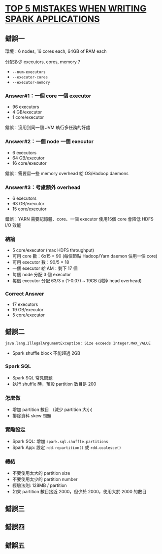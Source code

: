 # [TOP 5 MISTAKES WHEN WRITING SPARK APPLICATIONS](https://spark-summit.org/east-2016/events/top-5-mistakes-when-writing-spark-applications/)

## 錯誤一
環境：6 nodes, 16 cores each, 64GB of RAM each

分配多少 executors, cores, memory？
- `--num-executors`
- `--executor-cores`
- `--executor-memory`

### Answer#1：一個 core 一個 executor
- 96 executors
- 4 GB/executor
- 1 core/executor

錯誤：沒用到同一個 JVM 執行多任務的好處

### Answer#2：一個 node 一個 executor
- 6 executors
- 64 GB/executor
- 16 core/executor

錯誤：需要留一些 memory overhead 給 OS/Hadoop daemons

### Answer#3：考慮額外 overhead
- 6 executors
- 63 GB/executor
- 15 core/executor

錯誤：YARN 需要記憶體、core、一個 executor 使用15個 core 會降低 HDFS I/O 效能

### 結論
- 5 core/executor (max HDFS throughput)
- 可用 core 數：6x15 = 90 (每個節點 Hadoop/Yarn daemon 佔用一個 core)
- 可用 executor 數：90/5 = 18
- 一個 executor 給 AM：剩下 17 個
- 每個 node 分配 3 個 executor
- 每個 executor 分配 63/3 x (1-0.07) ~ 19GB (減掉 head overhead)

### Correct Answer
- 17 executors
- 19 GB/executor
- 5 core/executor

## 錯誤二
```
java.lang.IllegalArgumentException: Size exceeds Integer.MAX_VALUE
```
- Spark shuffle block 不能超過 2GB

### Spark SQL
- Spark SQL 常見問題
- 執行 shuffle 時，預設 partition 數目是 200

### 怎麼做
- 增加 partition 數目 （減少 partition 大小)
- 排除資料 skew 問題

### 實際設定
- Spark SQL: 增加 `spark.sql.shuffle.partitions`
- Spark App: 設定 `rdd.repartition()` 或 `rdd.coalesce()`

### 總結
- 不要使用太大的 partition size
- 不要使用太少的 partition number 
- 經驗法則: 128MB / partition
- 如果 partition 數目接近 2000，但少於 2000，使用大於 2000 的數目

## 錯誤三

## 錯誤四

## 錯誤五
